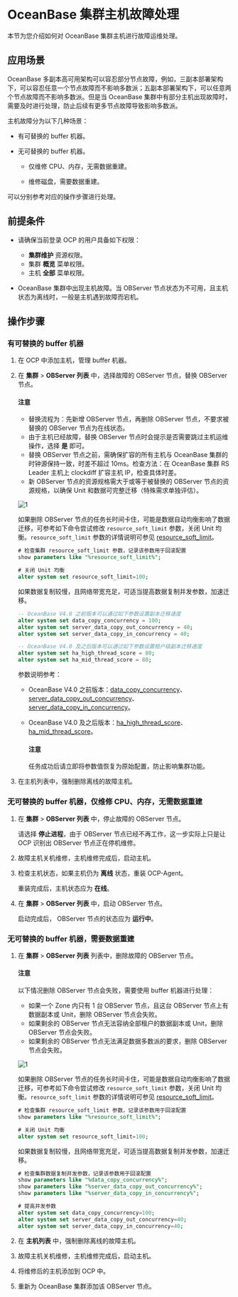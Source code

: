 # OceanBase 集群主机故障处理

本节为您介绍如何对 OceanBase 集群主机进行故障运维处理。

## 应用场景

OceanBase 多副本高可用架构可以容忍部分节点故障，例如，三副本部署架构下，可以容忍任意一个节点故障而不影响多数派；五副本部署架构下，可以任意两个节点故障而不影响多数派。但是当 OceanBase 集群中有部分主机出现故障时，需要及时进行处理，防止后续有更多节点故障导致影响多数派。

主机故障分为以下几种场景：

* 有可替换的 buffer 机器。

* 无可替换的 buffer 机器。

  * 仅维修 CPU、内存，无需数据重建。

  * 维修磁盘，需要数据重建。

可以分别参考对应的操作步骤进行处理。

## 前提条件

* 请确保当前登录 OCP 的用户具备如下权限：

  * **集群维护** 资源权限。
  * 集群 **概览** 菜单权限。
  * 主机 **全部** 菜单权限。

* OceanBase 集群中出现主机故障。当 OBServer 节点状态为不可用，且主机状态为离线时，一般是主机遇到故障而宕机。

## 操作步骤

### 有可替换的 buffer 机器

1. 在 OCP 中添加主机，管理 buffer 机器。

2. 在 **集群** > **OBServer 列表** 中，选择故障的 OBServer 节点，替换 OBServer 节点。

     <main id="notice" type='notice'>
     <h4>注意</h4>
     <p>
     <ul>
     <li>替换流程为：先新增 OBServer 节点，再删除 OBServer 节点，不要求被替换的 OBServer 节点为在线状态。</li>
     <li>由于主机已经故障，替换 OBServer 节点时会提示是否需要跳过主机运维操作，选择 <b>是</b> 即可。</li>
     <li>替换 OBServer 节点之前，需确保扩容的所有主机与 OceanBase 集群的时钟源保持一致，时差不超过 10ms。检查方法：在 OceanBase 集群 RS Leader 主机上 clockdiff 扩容主机 IP，检查具体时差。</li>
     <li>新 OBServer 节点的资源规格需大于或等于被替换的 OBServer 节点的资源规格，以确保 Unit 和数据可完整迁移（特殊需求单独评估）。</li>
     </ul>
     </p>
     </main>

     ![1](https://obbusiness-private.oss-cn-shanghai.aliyuncs.com/doc/img/ocp/%E6%9C%80%E4%BD%B3%E5%AE%9E%E8%B7%B5/%E6%9B%BF%E6%8D%A2observer.png)

    如果删除 OBServer 节点的任务长时间卡住，可能是数据自动均衡影响了数据迁移，可参考如下命令尝试修改 <code>resource_soft_limit</code> 参数，关闭 Unit 均衡。<code>resource_soft_limit</code> 参数的详情说明可参见 [resource_soft_limit](https://www.oceanbase.com/docs/common-oceanbase-database-cn-1000000000220595)。

    ```SQL
    # 检查集群 resource_soft_limit 参数，记录该参数用于回滚配置
    show parameters like "%resource_soft_limit%";

    # 关闭 Unit 均衡
    alter system set resource_soft_limit=100;
    ```

    如果数据复制较慢，且网络带宽充足，可适当提高数据复制并发参数，加速迁移。

    ```SQL
    -- OceanBase V4.0 之前版本可以通过如下参数设置副本迁移速度
    alter system set data_copy_concurrency = 100;
    alter system set server_data_copy_out_concurrency = 40;
    alter system set server_data_copy_in_concurrency = 40;

    -- OceanBase V4.0 及之后版本可以通过如下参数设置租户级副本迁移速度
    alter system set ha_high_thread_score = 80;
    alter system set ha_mid_thread_score = 80;
    ```

    参数说明参考：

    * OceanBase V4.0 之前版本：[data_copy_concurrency](https://www.oceanbase.com/docs/common-oceanbase-database-cn-1000000000220444)、[server_data_copy_out_concurrency](https://www.oceanbase.com/docs/common-oceanbase-database-cn-1000000000220532)、[server_data_copy_in_concurrency](https://www.oceanbase.com/docs/common-oceanbase-database-cn-1000000000220570)。
    * OceanBase V4.0 及之后版本：[ha_high_thread_score](https://www.oceanbase.com/docs/common-oceanbase-database-cn-1000000000220343)、[ha_mid_thread_score](https://www.oceanbase.com/docs/common-oceanbase-database-cn-1000000000220388)。

      <main id="notice" type='notice'>
      <h4>注意</h4>
      <p>任务成功后请立即将参数值恢复为原始配置，防止影响集群功能。</p>
      </main>

3. 在主机列表中，强制删除离线的故障主机。

### 无可替换的 buffer 机器，仅维修 CPU、内存，无需数据重建

1. 在 **集群** > **OBServer 列表** 中，停止故障的 OBServer 节点。

   请选择 **停止进程**，由于 OBServer 节点已经不再工作，这一步实际上只是让 OCP 识别出 OBServer 节点正在停机维修。

2. 故障主机关机维修，主机维修完成后，启动主机。

3. 检查主机状态，如果主机仍为 **离线** 状态，重装 OCP-Agent。

   重装完成后，主机状态应为 **在线**。
  
4. 在 **集群** > **OBServer 列表** 中，启动 OBServer 节点。

   启动完成后， OBServer 节点的状态应为 **运行中**。

### 无可替换的 buffer 机器，需要数据重建

1. 在 **集群** > **OBServer 列表** 列表中，删除故障的 OBServer 节点。

     <main id="notice" type='notice'>
     <h4>注意</h4>
     <p>以下情况删除 OBServer 节点会失败，需要使用 buffer 机器进行处理：
     <ul>
     <li>如果一个 Zone 内只有 1 台 OBServer 节点，且这台 OBServer 节点上有数据副本或 Unit，删除 OBServer 节点会失败。</li>
     <li>如果剩余的 OBServer 节点无法容纳全部租户的数据副本或 Unit，删除 OBServer 节点会失败。</li>
     <li>如果剩余的 OBServer 节点无法满足数据多数派的要求，删除 OBServer 节点会失败。</li>
     </ul>
     </p>
     </main>

     ![1](https://obbusiness-private.oss-cn-shanghai.aliyuncs.com/doc/img/ocp/%E6%9C%80%E4%BD%B3%E5%AE%9E%E8%B7%B5/%E5%88%A0%E9%99%A4observer1.png)

    如果删除 OBServer 节点的任务长时间卡住，可能是数据自动均衡影响了数据迁移，可参考如下命令尝试修改 <code>resource_soft_limit</code> 参数，关闭 Unit 均衡。<code>resource_soft_limit</code> 参数的详情说明可参见 [resource_soft_limit](https://www.oceanbase.com/docs/common-oceanbase-database-cn-1000000000220595)。

    ```SQL
    # 检查集群 resource_soft_limit 参数，记录该参数用于回滚配置
    show parameters like "%resource_soft_limit%";

    # 关闭 Unit 均衡
    alter system set resource_soft_limit=100;
    ```

    如果数据复制较慢，且网络带宽充足，可适当提高数据复制并发参数，加速迁移。

    ```SQL
    # 检查集群数据复制并发参数，记录该参数用于回滚配置
    show parameters like "%data_copy_concurrency%";
    show parameters like "%server_data_copy_out_concurrency%";
    show parameters like "%server_data_copy_in_concurrency%";

    # 提高并发参数
    alter system set data_copy_concurrency=100;
    alter system set server_data_copy_out_concurrency=40;
    alter system set server_data_copy_in_concurrency=40;
    ```

2. 在 **主机列表** 中，强制删除离线的故障主机。

3. 故障主机关机维修，主机维修完成后，启动主机。

4. 将维修后的主机添加到 OCP 中。

5. 重新为 OceanBase 集群添加该 OBServer 节点。
